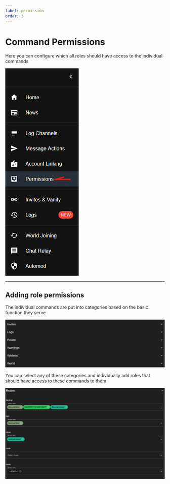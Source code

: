 ```yaml
---
label: permission 
order: 3
---
```


# Command Permissions 
  Here you can configure which all roles should have access to the individual commands 
  
  ![](/images/perm_tab.png)
  
---
## Adding role permissions 
 The individual commands are put into categories based on the basic function they serve

 ![Command categories](/images/cmdperm_categories.png)
 
 You can select any of these categories and individually add roles that should have access to these commands to them 
 
 ![Example of how to configure command permissions](/images/cmd_perm.png)
 
  

